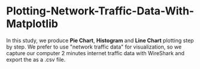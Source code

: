 # Plotting-Network-Traffic-Data-With-Matplotlib
In this study, we produce __Pie Chart__, __Histogram__ and __Line Chart__ plotting step by step. We prefer to use "network traffic data" for visualization, so we capture our computer 2 minutes internet traffic data with WireShark and export the as a .csv file.
